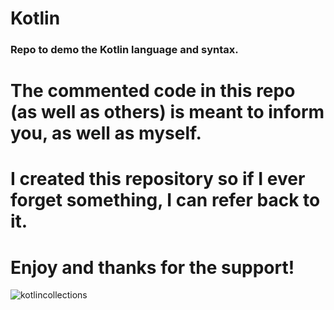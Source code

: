 # Kotlin

### Repo to demo the Kotlin language and syntax.
# The commented code in this repo (as well as others) is meant to inform you, as well as myself.
# I created this repository so if I ever forget something, I can refer back to it. 
# Enjoy and thanks for the support!


![kotlincollections](https://user-images.githubusercontent.com/105057858/184145297-96ceaafe-440b-430f-91f2-c7f04c687526.jpg)
